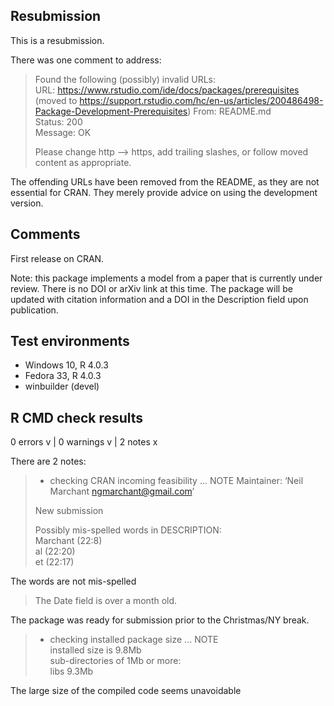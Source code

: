 ## Resubmission
This is a resubmission.

There was one comment to address:

> Found the following (possibly) invalid URLs:  
>      URL: https://www.rstudio.com/ide/docs/packages/prerequisites (moved to https://support.rstudio.com/hc/en-us/articles/200486498-Package-Development-Prerequisites)
>        From: README.md  
>        Status: 200  
>        Message: OK  
> 
> Please change http --> https, add trailing slashes, or follow moved
content as appropriate.

The offending URLs have been removed from the README, as they are not 
essential for CRAN. They merely provide advice on using the development 
version.

## Comments

First release on CRAN.

Note: this package implements a model from a paper that is currently under 
review. There is no DOI or arXiv link at this time. The package will be 
updated with citation information and a DOI in the Description field upon 
publication.

## Test environments
* Windows 10, R 4.0.3
* Fedora 33, R 4.0.3
* winbuilder (devel)

## R CMD check results

0 errors v | 0 warnings v | 2 notes x

There are 2 notes:

> * checking CRAN incoming feasibility ... NOTE
> Maintainer: ‘Neil Marchant <ngmarchant@gmail.com>’
> 
> New submission
> 
> Possibly mis-spelled words in DESCRIPTION:  
>   Marchant (22:8)  
>   al (22:20)  
>   et (22:17)  

The words are not mis-spelled

> The Date field is over a month old.

The package was ready for submission prior to the Christmas/NY break.

> * checking installed package size ... NOTE  
>   installed size is  9.8Mb  
>   sub-directories of 1Mb or more:  
>     libs   9.3Mb  

The large size of the compiled code seems unavoidable

